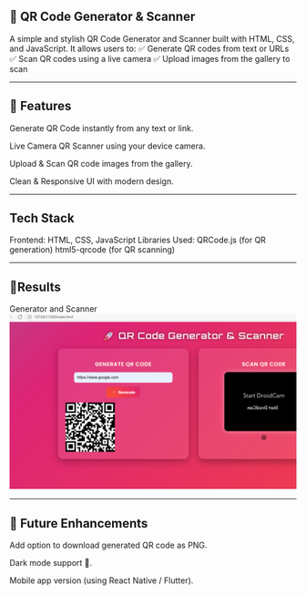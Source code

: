 📱 QR Code Generator & Scanner
---
A simple and stylish QR Code Generator and Scanner built with HTML, CSS, and JavaScript.
It allows users to:
✅ Generate QR codes from text or URLs
✅ Scan QR codes using a live camera
✅ Upload images from the gallery to scan

---
🚀 Features
---
Generate QR Code instantly from any text or link.

Live Camera QR Scanner using your device camera.

Upload & Scan QR code images from the gallery.

Clean & Responsive UI with modern design.

---
Tech Stack
--
Frontend: HTML, CSS, JavaScript
Libraries Used:
QRCode.js
 (for QR generation)
html5-qrcode
 (for QR scanning)

 ---
📸Results
---
Generator and Scanner
![image alt](https://github.com/SanikaHegde/QR-Code-Generator-Scanner/blob/a9d1014e259e8829f36c6f9204e1f9cb590d2da5/Screenshot%202025-08-20%20150648.png)

---
📌 Future Enhancements
--
Add option to download generated QR code as PNG.

Dark mode support 🌙.

Mobile app version (using React Native / Flutter).




